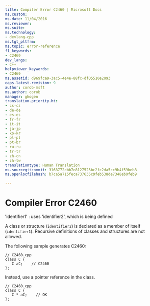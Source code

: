 ```yaml
---
title: Compiler Error C2460 | Microsoft Docs
ms.custom: 
ms.date: 11/04/2016
ms.reviewer: 
ms.suite: 
ms.technology:
- devlang-cpp
ms.tgt_pltfrm: 
ms.topic: error-reference
f1_keywords:
- C2460
dev_langs:
- C++
helpviewer_keywords:
- C2460
ms.assetid: d969fca9-3ac5-4e4e-88fc-df05510e2093
caps.latest.revision: 9
author: corob-msft
ms.author: corob
manager: ghogen
translation.priority.ht:
- cs-cz
- de-de
- es-es
- fr-fr
- it-it
- ja-jp
- ko-kr
- pl-pl
- pt-br
- ru-ru
- tr-tr
- zh-cn
- zh-tw
translationtype: Human Translation
ms.sourcegitcommit: 3168772cbb7e8127523bc2fc2da5cc9b4f59beb8
ms.openlocfilehash: b7ca5a715feca737635c9feb538de7348eb0feb9

---
```

# Compiler Error C2460
'identifier1' : uses 'identifier2', which is being defined  
  
 A class or structure (`identifier2`) is declared as a member of itself (`identifier1`). Recursive definitions of classes and structures are not allowed.  
  
 The following sample generates C2460:  
  
```  
// C2460.cpp  
class C {  
   C aC;    // C2460  
};  
```  
  
 Instead, use a pointer reference in the class.  
  
```  
// C2460.cpp  
class C {  
   C * aC;    // OK  
};  
```


<!--HONumber=Jan17_HO1-->


